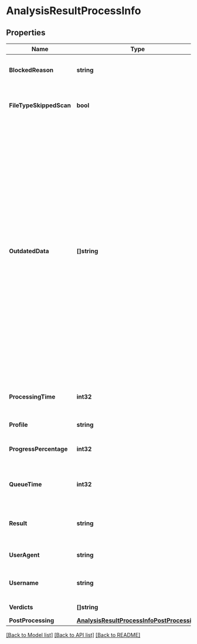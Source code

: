 # AnalysisResultProcessInfo

## Properties

Name | Type | Description | Notes
------------ | ------------- | ------------- | -------------
**BlockedReason** | **string** | Provides the reason why the file is blocked (if so). | [optional] 
**FileTypeSkippedScan** | **bool** | Indicates if the input file&#39;s detected type was configured to skip scanning. | [optional] 
**OutdatedData** | **[]string** | array of flags - if occur - describing outdated data in the result, these can be   * enginedefinitions: at least one of the AV engines the item was scanned with has a newer definition database   * configuration: the process&#39; rule - or any item used by the rule - was modified since the item was processed   * sanitization: if item was sanitized this flag notifies that the sanitization information regarding this result is outdated, meaning the sanitized item is no longer available                | [optional] 
**ProcessingTime** | **int32** | Total time elapsed during processing file on the node (in milliseconds). | [optional] 
**Profile** | **string** | The used rule name. | [optional] 
**ProgressPercentage** | **int32** | Percentage of processing completed (from 1-100). | [optional] 
**QueueTime** | **int32** | Total time elapsed while the file waits in the queue (in milliseconds). | [optional] 
**Result** | **string** | The final result of processing the file (Allowed / Blocked / Processing). | [optional] 
**UserAgent** | **string** | Identifier for the REST Client that calls the API. | [optional] 
**Username** | **string** | User identifier who submitted scan request earlier. | [optional] 
**Verdicts** | **[]string** | Aggregated list of potential issues. | [optional] 
**PostProcessing** | [**AnalysisResultProcessInfoPostProcessing**](AnalysisResult_process_info_post_processing.md) |  | [optional] 

[[Back to Model list]](../README.md#documentation-for-models) [[Back to API list]](../README.md#documentation-for-api-endpoints) [[Back to README]](../README.md)


